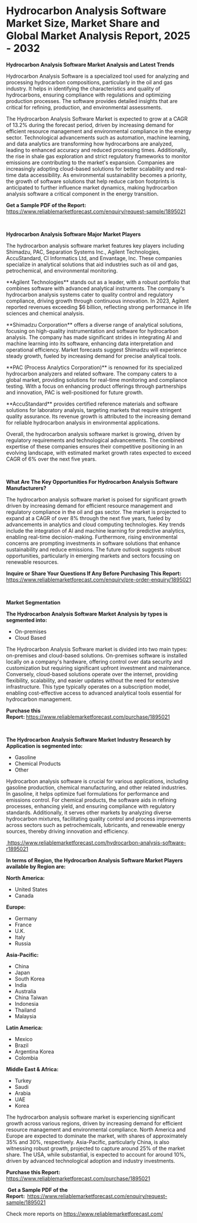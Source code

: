 <p><h1>Hydrocarbon Analysis Software Market Size, Market Share and Global Market Analysis Report, 2025 - 2032</h1></p><p><strong>Hydrocarbon Analysis Software Market Analysis and Latest Trends</strong></p>
<p><p>Hydrocarbon Analysis Software is a specialized tool used for analyzing and processing hydrocarbon compositions, particularly in the oil and gas industry. It helps in identifying the characteristics and quality of hydrocarbons, ensuring compliance with regulations and optimizing production processes. The software provides detailed insights that are critical for refining, production, and environmental assessments.</p><p>The Hydrocarbon Analysis Software Market is expected to grow at a CAGR of 13.2% during the forecast period, driven by increasing demand for efficient resource management and environmental compliance in the energy sector. Technological advancements such as automation, machine learning, and data analytics are transforming how hydrocarbons are analyzed, leading to enhanced accuracy and reduced processing times. Additionally, the rise in shale gas exploration and strict regulatory frameworks to monitor emissions are contributing to the market's expansion. Companies are increasingly adopting cloud-based solutions for better scalability and real-time data accessibility. As environmental sustainability becomes a priority, the growth of software solutions that help reduce carbon footprints is anticipated to further influence market dynamics, making hydrocarbon analysis software a critical component in the energy transition.</p></p>
<p><strong>Get a Sample PDF of the Report:&nbsp;</strong> <a href="https://www.reliablemarketforecast.com/enquiry/request-sample/1895021?utm_campaign=1885&utm_medium=2&utm_source=Github&utm_content=ia&utm_term=13012025&utm_id=hydrocarbon-analysis-software">https://www.reliablemarketforecast.com/enquiry/request-sample/1895021</a></p>
<p>&nbsp;</p>
<p><strong>Hydrocarbon Analysis Software Major Market Players</strong></p>
<p><p>The hydrocarbon analysis software market features key players including Shimadzu, PAC, Separation Systems Inc., Agilent Technologies, AccuStandard, CI Informatics Ltd, and Envantage, Inc. These companies specialize in analytical solutions that aid industries such as oil and gas, petrochemical, and environmental monitoring.</p><p>**Agilent Technologies** stands out as a leader, with a robust portfolio that combines software with advanced analytical instruments. The company's hydrocarbon analysis systems cater to quality control and regulatory compliance, driving growth through continuous innovation. In 2023, Agilent reported revenues exceeding $6 billion, reflecting strong performance in life sciences and chemical analysis.</p><p>**Shimadzu Corporation** offers a diverse range of analytical solutions, focusing on high-quality instrumentation and software for hydrocarbon analysis. The company has made significant strides in integrating AI and machine learning into its software, enhancing data interpretation and operational efficiency. Market forecasts suggest Shimadzu will experience steady growth, fueled by increasing demand for precise analytical tools.</p><p>**PAC (Process Analytics Corporation)** is renowned for its specialized hydrocarbon analyzers and related software. The company caters to a global market, providing solutions for real-time monitoring and compliance testing. With a focus on enhancing product offerings through partnerships and innovation, PAC is well-positioned for future growth.</p><p>**AccuStandard** provides certified reference materials and software solutions for laboratory analysis, targeting markets that require stringent quality assurance. Its revenue growth is attributed to the increasing demand for reliable hydrocarbon analysis in environmental applications.</p><p>Overall, the hydrocarbon analysis software market is growing, driven by regulatory requirements and technological advancements. The combined expertise of these companies ensures their competitive positioning in an evolving landscape, with estimated market growth rates expected to exceed CAGR of 6% over the next five years.</p></p>
<p>&nbsp;</p>
<p><strong>What Are The Key Opportunities For Hydrocarbon Analysis Software Manufacturers?</strong></p>
<p><p>The hydrocarbon analysis software market is poised for significant growth driven by increasing demand for efficient resource management and regulatory compliance in the oil and gas sector. The market is projected to expand at a CAGR of over 8% through the next five years, fueled by advancements in analytics and cloud computing technologies. Key trends include the integration of AI and machine learning for predictive analytics, enabling real-time decision-making. Furthermore, rising environmental concerns are prompting investments in software solutions that enhance sustainability and reduce emissions. The future outlook suggests robust opportunities, particularly in emerging markets and sectors focusing on renewable resources.</p></p>
<p><strong>Inquire or Share Your Questions If Any Before Purchasing This Report:</strong> <a href="https://www.reliablemarketforecast.com/enquiry/pre-order-enquiry/1895021?utm_campaign=1885&utm_medium=2&utm_source=Github&utm_content=ia&utm_term=13012025&utm_id=hydrocarbon-analysis-software">https://www.reliablemarketforecast.com/enquiry/pre-order-enquiry/1895021</a></p>
<p>&nbsp;</p>
<p><strong>Market Segmentation</strong></p>
<p><strong>The Hydrocarbon Analysis Software Market Analysis by types is segmented into:</strong></p>
<p><ul><li>On-premises</li><li>Cloud Based</li></ul></p>
<p><p>The Hydrocarbon Analysis Software market is divided into two main types: on-premises and cloud-based solutions. On-premises software is installed locally on a company's hardware, offering control over data security and customization but requiring significant upfront investment and maintenance. Conversely, cloud-based solutions operate over the internet, providing flexibility, scalability, and easier updates without the need for extensive infrastructure. This type typically operates on a subscription model, enabling cost-effective access to advanced analytical tools essential for hydrocarbon management.</p></p>
<p><strong>Purchase this Report:&nbsp;</strong><a href="https://www.reliablemarketforecast.com/purchase/1895021?utm_campaign=1885&utm_medium=2&utm_source=Github&utm_content=ia&utm_term=13012025&utm_id=hydrocarbon-analysis-software">https://www.reliablemarketforecast.com/purchase/1895021</a></p>
<p>&nbsp;</p>
<p><strong>The Hydrocarbon Analysis Software Market Industry Research by Application is segmented into:</strong></p>
<p><ul><li>Gasoline</li><li>Chemical Products</li><li>Other</li></ul></p>
<p><p>Hydrocarbon analysis software is crucial for various applications, including gasoline production, chemical manufacturing, and other related industries. In gasoline, it helps optimize fuel formulations for performance and emissions control. For chemical products, the software aids in refining processes, enhancing yield, and ensuring compliance with regulatory standards. Additionally, it serves other markets by analyzing diverse hydrocarbon mixtures, facilitating quality control and process improvements across sectors such as petrochemicals, lubricants, and renewable energy sources, thereby driving innovation and efficiency.</p></p>
<p><a href="https://www.reliablemarketforecast.com/hydrocarbon-analysis-software-r1895021?utm_campaign=1885&utm_medium=2&utm_source=Github&utm_content=ia&utm_term=13012025&utm_id=hydrocarbon-analysis-software">&nbsp;https://www.reliablemarketforecast.com/hydrocarbon-analysis-software-r1895021</a></p>
<p><strong>In terms of Region, the Hydrocarbon Analysis Software Market Players available by Region are:</strong></p>
<p>
    <p> <strong> North America: </strong>
        <ul>
            <li>United States</li>
            <li>Canada</li>
        </ul>
        </p> 
    <p> <strong> Europe: </strong>
        <ul>
            <li>Germany</li>
            <li>France</li>
            <li>U.K.</li>
            <li>Italy</li>
            <li>Russia</li>
        </ul>
        </p> 
    <p> <strong> Asia-Pacific: </strong>
        <ul>
            <li>China</li>
            <li>Japan</li>
            <li>South Korea</li>
            <li>India</li>
            <li>Australia</li>
            <li>China Taiwan</li>
            <li>Indonesia</li>
            <li>Thailand</li>
            <li>Malaysia</li>
        </ul>
        </p> 
    <p> <strong> Latin America: </strong>
        <ul>
            <li>Mexico</li>
            <li>Brazil</li>
            <li>Argentina Korea</li>
            <li>Colombia</li>
        </ul>
        </p> 
    <p> <strong> Middle East & Africa: </strong>
        <ul>
            <li>Turkey</li>
            <li>Saudi</li>
            <li>Arabia</li>
            <li>UAE</li>
            <li>Korea</li>
        </ul>
    </p>
    </p>
<p><p>The hydrocarbon analysis software market is experiencing significant growth across various regions, driven by increasing demand for efficient resource management and environmental compliance. North America and Europe are expected to dominate the market, with shares of approximately 35% and 30%, respectively. Asia-Pacific, particularly China, is also witnessing robust growth, projected to capture around 25% of the market share. The USA, while substantial, is expected to account for around 10%, driven by advanced technological adoption and industry investments.</p></p>
<p><strong>Purchase this Report: </strong><a href="https://www.reliablemarketforecast.com/purchase/1895021?utm_campaign=1885&utm_medium=2&utm_source=Github&utm_content=ia&utm_term=13012025&utm_id=hydrocarbon-analysis-software">https://www.reliablemarketforecast.com/purchase/1895021</a></p>
<p>&nbsp;<strong>Get a Sample PDF of the Report:&nbsp;&nbsp;</strong><a href="https://www.reliablemarketforecast.com/enquiry/request-sample/1895021?utm_campaign=1885&utm_medium=2&utm_source=Github&utm_content=ia&utm_term=13012025&utm_id=hydrocarbon-analysis-software">https://www.reliablemarketforecast.com/enquiry/request-sample/1895021</a></p>
<p><strong></strong></p>
<p>Check more reports on <a href="https://www.reliablemarketforecast.com/?utm_campaign=1885&utm_medium=2&utm_source=Github&utm_content=ia&utm_term=13012025&utm_id=hydrocarbon-analysis-software">https://www.reliablemarketforecast.com/</a></p>